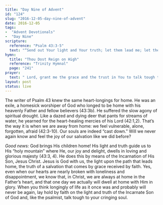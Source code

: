 ```yaml
---
title: "Day Nine of Advent"
id: "124"
slug: "2016-12-05-day-nine-of-advent"
date: 2016-12-05
tags:
-  "Advent Devotionals"
-  "Day Nine"
scripture:
  reference: "Psalm 43:3-5"
  text: "“Send out Your light and Your truth; let them lead me; let them bring me to Your holy hill and to Your dwelling! Then I will go to the altar of God, to God my exceeding joy, and I will praise You with the lyre, O God, my God. Why are you cast down, O my soul, and why are you in turmoil within me? Hope in God; for I shall again praise Him, my salvation and my God.”"
hymn:
  title: "Thou Dost Reign on High"
  reference: "Trinity Hymnal"
  page: "241"
prayer:
  text: " Lord, grant me the grace and the trust in You to talk tough to my cringing soul, saying, “Why are you downcast? Why so disturbed?” I will put my hope in You and yet praise You, my Savior and my God. Amen."
layout: post
status: live
---
```


The writer of Psalm 43 knew the same heart-longings for home. He was an exile, a homesick worshiper of God who longed to be home with his heavenly Father and fellow believers (43:3b). He suffered the slow agony of spiritual drought. Like a dazed and dying deer that pants for streams of water, he yearned for the heart-healing mercies of his Lord (42:1,2). That’s the way it is when we are away from home: we feel vulnerable, alone, forgotten, afraid (42:3-10). Our souls are indeed “cast down.” Will we never again know and feel the joy of our salvation like we did before?

*Good news:* God brings His children home! His light and truth guide us to His “holy mountain” where He, our joy and delight, dwells in loving and glorious majesty (43:3, 4). He does this by means of the Incarnation of His Son, Jesus Christ. Jesus is God with us, the light upon the path that leads home, the truth of a salvation that comes by grace received by faith. Yes, even when our hearts are nearly broken with loneliness and disappointment, we know that, in Christ, we are always at home in the Father’s heart, and that one day we actually will dwell at home with Him in glory. When you think longingly of life as it once was and probably will never be again, lay hold by faith on the light and truth of the Incarnate Son of God and, like the psalmist, talk tough to your cringing soul.
